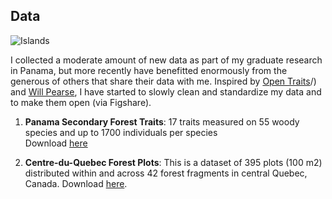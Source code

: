 ## Data  
![Islands](/images/ElJiral_paisaje_b_w3.png)  

I collected a moderate amount of new data as part of my graduate research in Panama, but more recently 
have benefitted enormously from the generous of others that share their data with me. Inspired by 
[Open Traits](https://opentraits.org)/) and [Will Pearse](http://pearselab.com/), I have started to slowly clean and standardize my data
 and to make them open (via Figshare). 

1. __Panama Secondary Forest Traits__: 17 traits measured on 55 woody species and up to 1700 individuals per species  
   Download [here](https://figshare.com/articles/Functional_Leaf_Traits_55_spp_in_central_Panama_/1402253)    
   
2. __Centre-du-Quebec Forest Plots__: This is a dataset of 395 plots (100 m2) distributed within and across 42 forest fragments in central Quebec, Canada.
   Download [here](http://dx.doi.org/10.1111/ddi.12423).

